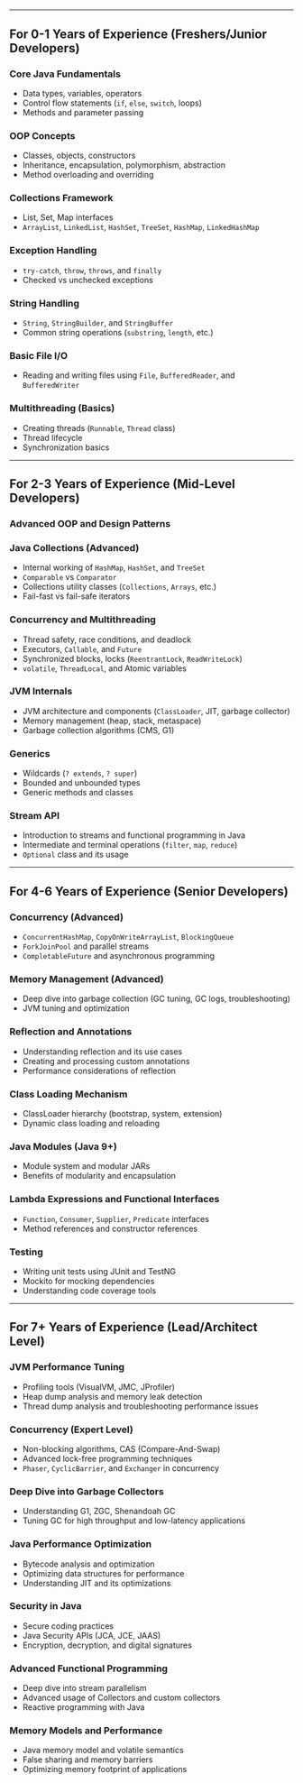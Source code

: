 # 

---

## For 0-1 Years of Experience (Freshers/Junior Developers)

### Core Java Fundamentals

- Data types, variables, operators
- Control flow statements (`if`, `else`, `switch`, loops)
- Methods and parameter passing

### OOP Concepts

- Classes, objects, constructors
- Inheritance, encapsulation, polymorphism, abstraction
- Method overloading and overriding

### Collections Framework

- List, Set, Map interfaces
- `ArrayList`, `LinkedList`, `HashSet`, `TreeSet`, `HashMap`, `LinkedHashMap`

### Exception Handling

- `try-catch`, `throw`, `throws`, and `finally`
- Checked vs unchecked exceptions

### String Handling

- `String`, `StringBuilder`, and `StringBuffer`
- Common string operations (`substring`, `length`, etc.)

### Basic File I/O

- Reading and writing files using `File`, `BufferedReader`, and `BufferedWriter`

### Multithreading (Basics)

- Creating threads (`Runnable`, `Thread` class)
- Thread lifecycle
- Synchronization basics

---

## For 2-3 Years of Experience (Mid-Level Developers)

### Advanced OOP and Design Patterns

### Java Collections (Advanced)

- Internal working of `HashMap`, `HashSet`, and `TreeSet`
- `Comparable` vs `Comparator`
- Collections utility classes (`Collections`, `Arrays`, etc.)
- Fail-fast vs fail-safe iterators

### Concurrency and Multithreading

- Thread safety, race conditions, and deadlock
- Executors, `Callable`, and `Future`
- Synchronized blocks, locks (`ReentrantLock`, `ReadWriteLock`)
- `volatile`, `ThreadLocal`, and Atomic variables

### JVM Internals

- JVM architecture and components (`ClassLoader`, JIT, garbage collector)
- Memory management (heap, stack, metaspace)
- Garbage collection algorithms (CMS, G1)

### Generics

- Wildcards (`? extends`, `? super`)
- Bounded and unbounded types
- Generic methods and classes

### Stream API

- Introduction to streams and functional programming in Java
- Intermediate and terminal operations (`filter`, `map`, `reduce`)
- `Optional` class and its usage

---

## For 4-6 Years of Experience (Senior Developers)

### Concurrency (Advanced)

- `ConcurrentHashMap`, `CopyOnWriteArrayList`, `BlockingQueue`
- `ForkJoinPool` and parallel streams
- `CompletableFuture` and asynchronous programming

### Memory Management (Advanced)

- Deep dive into garbage collection (GC tuning, GC logs, troubleshooting)
- JVM tuning and optimization

### Reflection and Annotations

- Understanding reflection and its use cases
- Creating and processing custom annotations
- Performance considerations of reflection

### Class Loading Mechanism

- ClassLoader hierarchy (bootstrap, system, extension)
- Dynamic class loading and reloading

### Java Modules (Java 9+)

- Module system and modular JARs
- Benefits of modularity and encapsulation

### Lambda Expressions and Functional Interfaces

- `Function`, `Consumer`, `Supplier`, `Predicate` interfaces
- Method references and constructor references

### Testing

- Writing unit tests using JUnit and TestNG
- Mockito for mocking dependencies
- Understanding code coverage tools

---

## For 7+ Years of Experience (Lead/Architect Level)

### JVM Performance Tuning

- Profiling tools (VisualVM, JMC, JProfiler)
- Heap dump analysis and memory leak detection
- Thread dump analysis and troubleshooting performance issues

### Concurrency (Expert Level)

- Non-blocking algorithms, CAS (Compare-And-Swap)
- Advanced lock-free programming techniques
- `Phaser`, `CyclicBarrier`, and `Exchanger` in concurrency

### Deep Dive into Garbage Collectors

- Understanding G1, ZGC, Shenandoah GC
- Tuning GC for high throughput and low-latency applications

### Java Performance Optimization

- Bytecode analysis and optimization
- Optimizing data structures for performance
- Understanding JIT and its optimizations

### Security in Java

- Secure coding practices
- Java Security APIs (JCA, JCE, JAAS)
- Encryption, decryption, and digital signatures

### Advanced Functional Programming

- Deep dive into stream parallelism
- Advanced usage of Collectors and custom collectors
- Reactive programming with Java

### Memory Models and Performance

- Java memory model and volatile semantics
- False sharing and memory barriers
- Optimizing memory footprint of applications